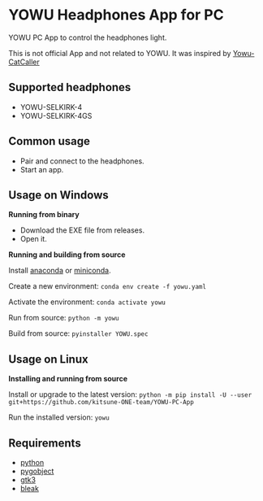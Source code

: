 YOWU Headphones App for PC
==========================

YOWU PC App to control the headphones light.

This is not official App and not related to YOWU. It was inspired by [Yowu-CatCaller](https://github.com/FredYeye/Yowu-CatCaller)


Supported headphones
--------------------

* YOWU-SELKIRK-4
* YOWU-SELKIRK-4GS


Common usage
------------

* Pair and connect to the headphones.
* Start an app.


Usage on Windows
----------------

**Running from binary**

* Download the EXE file from releases. 
* Open it.

**Running and building from source**

Install [anaconda](https://www.anaconda.com) or [miniconda](https://docs.conda.io/en/latest/miniconda.html).

Create a new environment:
```conda env create -f yowu.yaml```

Activate the environment:
```conda activate yowu```

Run from source:
```python -m yowu```

Build from source:
```pyinstaller YOWU.spec```


Usage on Linux
--------------

**Installing and running from source**

Install or upgrade to the latest version:
```python -m pip install -U --user git+https://github.com/kitsune-ONE-team/YOWU-PC-App```

Run the installed version:
```yowu```


Requirements
------------

* [python](https://python.org)
* [pygobject](https://pygobject.gnome.org/)
* [gtk3](https://gtk.org)
* [bleak](https://github.com/hbldh/bleak)
